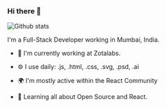 ### Hi there 👋

<!--
**shahiddhariwala/shahiddhariwala** is a ✨ _special_ ✨ repository because its `README.md` (this file) appears on your GitHub profile.

Here are some ideas to get you started:

- 🔭 I’m currently working on ...
- 🌱 I’m currently learning ...
- 👯 I’m looking to collaborate on ...
- 🤔 I’m looking for help with ...
- 💬 Ask me about ...
- 📫 How to reach me: ...
- 😄 Pronouns: ...
- ⚡ Fun fact: ...
-->

![Github stats](https://github-readme-stats.vercel.app/api?username=shahiddhariwala)

I'm a Full-Stack Developer working in Mumbai, India.

* 🏢 I'm currently working at Zotalabs.

* ⚙️ I use daily: .js, .html, .css, .svg, .psd, .ai

* 🌍 I'm mostly active within the React Community

* 🌱 Learning all about Open Source and React.
